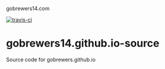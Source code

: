 gobrewers14.com

[![travis-ci](https://travis-ci.org/gobrewers14/gobrewers14.github.io-source.svg)](https://travis-ci.org/gobrewers14/gobrewers14.github.io-source)

# gobrewers14.github.io-source

Source code for gobrewers.github.io
